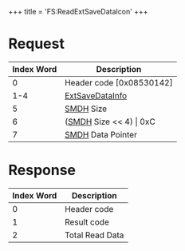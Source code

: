 +++
title = 'FS:ReadExtSaveDataIcon'
+++

# Request

| Index Word | Description                                                       |
|------------|-------------------------------------------------------------------|
| 0          | Header code \[0x08530142\]                                        |
| 1-4        | [ExtSaveDataInfo](Filesystem_services#extsavedatainfo "wikilink") |
| 5          | [SMDH](SMDH "wikilink") Size                                      |
| 6          | ([SMDH](SMDH "wikilink") Size \<\< 4) \| 0xC                      |
| 7          | [SMDH](SMDH "wikilink") Data Pointer                              |

# Response

| Index Word | Description     |
|------------|-----------------|
| 0          | Header code     |
| 1          | Result code     |
| 2          | Total Read Data |
